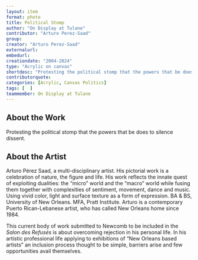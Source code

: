 ```yaml
---
layout: item
format: photo
title: Political Stomp
author: "On Display at Tulane"
contributor: "Arturo Perez-Saad"
group: 
creator: "Arturo Perez-Saad"
externalurl: 
embedurl: 
creationdate: "2004-2024"
type: "Acrylic on canvas"
shortdesc: "Protesting the political stomp that the powers that be does to silence dissent."
contributorquote: 
categories: [Acrylic, Canvas Politics]
tags: [  ]
teammember: On Display at Tulane
---
```


## About the Work

Protesting the political stomp that the powers that be does to silence dissent.

## About the Artist

Arturo Pérez Saad, a multi-disciplinary artist. His pictorial work is a celebration of nature, the figure and life. His work reflects the innate quest of exploiting dualities: the “micro” world and the “macro” world while fusing them together with complexities of sentiment, movement, dance and music. Using vivid color, light and surface texture as a form of expression.  BA & BS, University of New Orleans. MFA, Pratt Institute. Arturo is a contemporary Puerto Rican-Lebanese artist, who has called New Orleans home since 1984.  

This current body of work submitted to Newcomb to be included in the _Salon des Refusés_ is about overcoming rejection in his personal life. In his artistic professional life applying to exhibitions of “New Orleans based artists” an inclusion process thought to be simple, barriers arise and few opportunities avail themselves.
